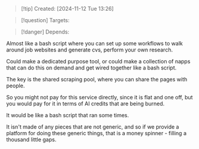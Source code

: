 
>[!tip] Created: [2024-11-12 Tue 13:26]

>[!question] Targets: 

>[!danger] Depends: 

Almost like a bash script where you can set up some workflows to walk around job websites and generate cvs, perform your own research.

Could make a dedicated purpose tool, or could make a collection of napps that can do this on demand and get wired together like a bash script.

The key is the shared scraping pool, where you can share the pages with people.

So you might not pay for this service directly, since it is flat and one off, but you would pay for it in terms of AI credits that are being burned.

It would be like a bash script that ran some times.

It isn't made of any pieces that are not generic, and so if we provide a platform for doing these generic things, that is a money spinner - filling a thousand little gaps.